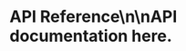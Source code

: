 <!-- CACHE-METADATA
source_url: https://example.com/api-reference.md
cached_at: 2025-08-21T16:33:21.681600Z
-->

# API Reference\n\nAPI documentation here.
